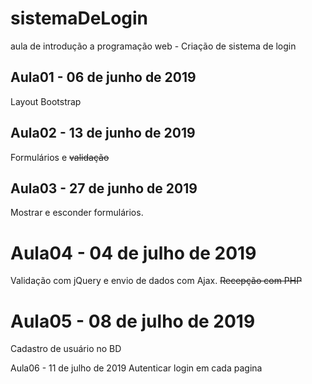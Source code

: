 # sistemaDeLogin
aula de introdução a programação web - Criação de sistema de login

## Aula01 - 06 de junho de 2019
Layout Bootstrap

## Aula02 - 13 de junho de 2019
Formulários e ~~validação~~

## Aula03 - 27 de junho de 2019
Mostrar e esconder formulários.

# Aula04 - 04 de julho de 2019
Validação com jQuery e envio de dados com Ajax. ~~Recepção com PHP~~

# Aula05 - 08 de julho de 2019
Cadastro de usuário no BD

Aula06 - 11 de julho de 2019
Autenticar login em cada pagina
